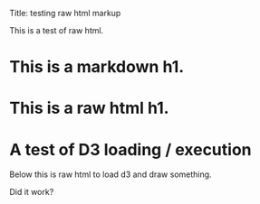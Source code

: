 Title:      testing raw html markup

This is a test of raw html.

# This is a markdown h1.

<h1>This is a raw html h1.</h1>

# A test of D3 loading / execution

Below this is raw html to load d3 and draw something.

<div id='viz'></div>
<script>
    var width = 400;
    var height = 200;
    var svg = d3.select("#viz").append("svg")
      .attr("width", width)
      .attr("height", height);
    var circle = svg.append("circle")
      .attr("cx", width / 2)
      .attr("cy", height / 2)
      .attr("r", 100)
      .attr("fill", "#5DAAD4");
</script>

Did it work?
